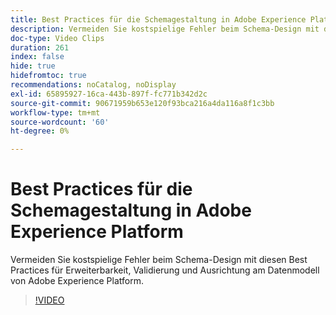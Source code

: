 ```yaml
---
title: Best Practices für die Schemagestaltung in Adobe Experience Platform
description: Vermeiden Sie kostspielige Fehler beim Schema-Design mit diesen Best Practices für Erweiterbarkeit, Validierung und Ausrichtung am Datenmodell von Adobe Experience Platform.
doc-type: Video Clips
duration: 261
index: false
hide: true
hidefromtoc: true
recommendations: noCatalog, noDisplay
exl-id: 65895927-16ca-443b-897f-fc771b342d2c
source-git-commit: 90671959b653e120f93bca216a4da116a8f1c3bb
workflow-type: tm+mt
source-wordcount: '60'
ht-degree: 0%

---
```


# Best Practices für die Schemagestaltung in Adobe Experience Platform

Vermeiden Sie kostspielige Fehler beim Schema-Design mit diesen Best Practices für Erweiterbarkeit, Validierung und Ausrichtung am Datenmodell von Adobe Experience Platform.

<!-- 72_S655_3442541_260_best-practices-for-schema-design-in-adobe-experience-platform -->
>[!VIDEO](https://video.tv.adobe.com/v/3460130/?learn=on&enablevpops=true&captions=ger)
